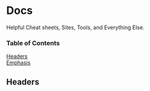 # Docs
Helpful Cheat sheets, Sites, Tools, and Everything Else.


### Table of Contents
[Headers](#headers)  
[Emphasis](#emphasis)      
<a name="headers"/>
## Headers
